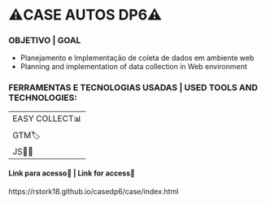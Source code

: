 <h1> ⚠️CASE AUTOS DP6⚠️</h1>

<h3>OBJETIVO | GOAL</H3>

+ Planejamento e Implementação de coleta de dados em ambiente web
+ Planning and implementation of data collection in Web environment

### FERRAMENTAS E TECNOLOGIAS USADAS | USED TOOLS AND TECHNOLOGIES:
  
<table> 
  <tr>
    <td>EASY COLLECT📊</td>
  </tr>
   <tr>
    <td>GTM🏷️</td>
  </tr>
   <tr>
    <td>JS👨‍💻</td>
  </tr>
  <table>

<h4>Link para acesso🔗 | Link for access🔗</h4> https://rstork18.github.io/casedp6/case/index.html
